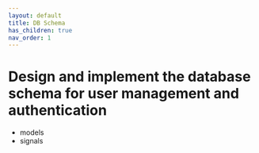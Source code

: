 ```yaml
---
layout: default
title: DB Schema
has_children: true
nav_order: 1
---
```


# Design and implement the database schema for user management and authentication

- models
- signals

